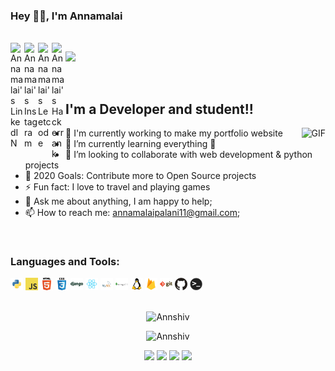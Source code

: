 ### Hey 👋🏽, I'm Annamalai

<br/>

<a href="https://www.linkedin.com/in/annamalai923/">
  <img align="left" alt="Annamalai's LinkedIN" width="22px" src="https://cdn.jsdelivr.net/npm/simple-icons@v3/icons/linkedin.svg" />
</a>
<a href="https://www.instagram.com/craziest_king_/">
  <img align="left" alt="Annamalai's Instagram" width="22px" src="https://cdn.jsdelivr.net/npm/simple-icons@v3/icons/instagram.svg" />
</a>
<a href="https://leetcode.com/Annshiv/">
  <img align="left" alt="Annamalai's Leetcode" width="22px" src="https://cdn.jsdelivr.net/npm/simple-icons@v3/icons/leetcode.svg" />
</a>
<a href="https://www.hackerrank.com/annshiv">
  <img align="left" alt="Annamalai's Hackerrank" width="22px" src="https://cdn.jsdelivr.net/npm/simple-icons@v3/icons/hackerrank.svg" />
</a>

![](https://visitor-badge.glitch.me/badge?page_id=annshiv.annshiv)

<br />

## I'm a Developer and student!!

  <img align="right" alt="GIF" src="https://media.giphy.com/media/836HiJc7pgzy8iNXCn/giphy.gif" />

- 🔭 I'm currently working to make my portfolio website
- 🌱 I’m currently learning everything 🤣
- 👯 I’m looking to collaborate with web development & python projects
- 🥅 2020 Goals: Contribute more to Open Source projects
- ⚡ Fun fact: I love to travel and playing games
- 💬 Ask me about anything, I am happy to help;
- 📫 How to reach me: annamalaipalani11@gmail.com;

<br />

### Languages and Tools:

<code><img height="20" src="https://raw.githubusercontent.com/github/explore/80688e429a7d4ef2fca1e82350fe8e3517d3494d/topics/python/python.png"></code>
<code><img height="20" src="https://raw.githubusercontent.com/github/explore/80688e429a7d4ef2fca1e82350fe8e3517d3494d/topics/javascript/javascript.png"></code>
<code><img height="20" src="https://raw.githubusercontent.com/github/explore/80688e429a7d4ef2fca1e82350fe8e3517d3494d/topics/html/html.png"></code>
<code><img height="20" src="https://raw.githubusercontent.com/github/explore/80688e429a7d4ef2fca1e82350fe8e3517d3494d/topics/css/css.png"></code>
<code><img height="20" src="https://raw.githubusercontent.com/github/explore/80688e429a7d4ef2fca1e82350fe8e3517d3494d/topics/django/django.png"></code>
<code><img height="20" src="https://raw.githubusercontent.com/github/explore/80688e429a7d4ef2fca1e82350fe8e3517d3494d/topics/react/react.png"></code>
<code><img height="20" src="https://raw.githubusercontent.com/github/explore/80688e429a7d4ef2fca1e82350fe8e3517d3494d/topics/mysql/mysql.png"></code>
<code><img height="20" src="https://raw.githubusercontent.com/github/explore/80688e429a7d4ef2fca1e82350fe8e3517d3494d/topics/mongodb/mongodb.png"></code>
<code><img height="20" src="https://raw.githubusercontent.com/github/explore/80688e429a7d4ef2fca1e82350fe8e3517d3494d/topics/linux/linux.png"></code>
<code><img height="20" src="https://raw.githubusercontent.com/github/explore/80688e429a7d4ef2fca1e82350fe8e3517d3494d/topics/firebase/firebase.png"></code>
<code><img height="20" src="https://raw.githubusercontent.com/github/explore/80688e429a7d4ef2fca1e82350fe8e3517d3494d/topics/git/git.png"></code>
<code><img height="20" src="https://raw.githubusercontent.com/github/explore/89bdd9644f44d1b12180fd512b95574fe4c54617/topics/github-api/github-api.png"></code>
<code><img height="20" src="https://raw.githubusercontent.com/github/explore/80688e429a7d4ef2fca1e82350fe8e3517d3494d/topics/terminal/terminal.png"></code>
<br />
<br />


<p align="center">
<img src="https://github-readme-stats.vercel.app/api?username=annshiv&show_icons=true&hide_border=true" alt="Annshiv" />
</p>
<p align="center">
<img src="https://github-readme-stats.vercel.app/api/top-langs/?username=annshiv&layout=compact" alt="Annshiv" />
</p>
<p align="center">
<img src="https://komarev.com/ghpvc/?username=annshiv" />
<img src="https://badges.pufler.dev/years/annshiv?&logo=github&logoColor=yellow" />
<img src="https://badges.pufler.dev/repos/annshiv?&logo=github&logoColor=yellow" />
<img src="https://badges.pufler.dev/commits/monthly/annshiv?&logo=github&logoColor=yellow" />

